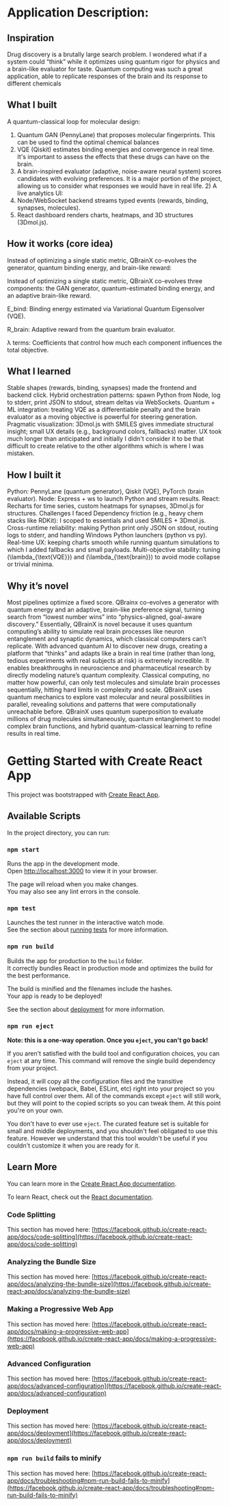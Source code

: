 # Application Description:

## Inspiration
Drug discovery is a brutally large search problem. I wondered what if a system could “think” while it optimizes using quantum rigor for physics and a brain-like evaluator for taste. Quantum computing was such a great application, able to replicate responses of the brain and its response to different chemicals

## What I built
A quantum-classical loop for molecular design:

1) Quantum GAN (PennyLane) that proposes molecular fingerprints. This can be used to find the optimal chemical balances
2) VQE (Qiskit) estimates binding energies and convergence in real time. It's important to assess the effects that these drugs can have on the brain.
3) A brain-inspired evaluator (adaptive, noise-aware neural system) scores candidates with evolving preferences. It is a major portion of the project, allowing us to consider what responses we would have in real life. 2) A live analytics UI:
4) Node/WebSocket backend streams typed events (rewards, binding, synapses, molecules).
5) React dashboard renders charts, heatmaps, and 3D structures (3Dmol.js).

## How it works (core idea)
Instead of optimizing a single static metric, QBrainX co-evolves the generator, quantum binding energy, and brain-like reward:

Instead of optimizing a single static metric, QBrainX co-evolves three components: the GAN generator, quantum-estimated binding energy, and an adaptive brain-like reward.

E_bind: Binding energy estimated via Variational Quantum Eigensolver (VQE).

R_brain: Adaptive reward from the quantum brain evaluator.

λ terms: Coefficients that control how much each component influences the total objective.

## What I learned
Stable shapes (rewards, binding, synapses) made the frontend and backend click.
Hybrid orchestration patterns: spawn Python from Node, log to stderr, print JSON to stdout, stream deltas via WebSockets.
Quantum + ML integration: treating VQE as a differentiable penalty and the brain evaluator as a moving objective is powerful for steering generation.
Pragmatic visualization: 3Dmol.js with SMILES gives immediate structural insight; small UX details (e.g., background colors, fallbacks) matter. UX took much longer than anticipated and initially I didn't consider it to be that difficult to create relative to the other algorithms which is where I was mistaken.

## How I built it
Python: PennyLane (quantum generator), Qiskit (VQE), PyTorch (brain evaluator).
Node: Express + ws to launch Python and stream results.
React: Recharts for time series, custom heatmaps for synapses, 3Dmol.js for structures.
Challenges I faced
Dependency friction (e.g., heavy chem stacks like RDKit): I scoped to essentials and used SMILES + 3Dmol.js.
Cross-runtime reliability: making Python print only JSON on stdout, routing logs to stderr, and handling Windows Python launchers (python vs py).
Real-time UX: keeping charts smooth while running quantum simulations to which I added fallbacks and small payloads.
Multi-objective stability: tuning (\lambda_{\text{VQE}}) and (\lambda_{\text{brain}}) to avoid mode collapse or trivial minima.

## Why it’s novel
Most pipelines optimize a fixed score. QBrainx co-evolves a generator with quantum energy and an adaptive, brain-like preference signal, turning search from “lowest number wins” into “physics-aligned, goal-aware discovery.” Essentially, QBrainX is novel because it uses quantum computing’s ability to simulate real brain processes like neuron entanglement and synaptic dynamics, which classical computers can’t replicate. With advanced quantum AI to discover new drugs, creating a platform that “thinks” and adapts like a brain in real time (rather than long, tedious experiments with real subjects at risk) is extremely incredible. It enables breakthroughs in neuroscience and pharmaceutical research by directly modeling nature’s quantum complexity. Classical computing, no matter how powerful, can only test molecules and simulate brain processes sequentially, hitting hard limits in complexity and scale. QBrainX uses quantum mechanics to explore vast molecular and neural possibilities in parallel, revealing solutions and patterns that were computationally unreachable before. QBrainX uses quantum superposition to evaluate millions of drug molecules simultaneously, quantum entanglement to model complex brain functions, and hybrid quantum-classical learning to refine results in real time.

# Getting Started with Create React App

This project was bootstrapped with [Create React App](https://github.com/facebook/create-react-app).

## Available Scripts

In the project directory, you can run:

### `npm start`

Runs the app in the development mode.\
Open [http://localhost:3000](http://localhost:3000) to view it in your browser.

The page will reload when you make changes.\
You may also see any lint errors in the console.

### `npm test`

Launches the test runner in the interactive watch mode.\
See the section about [running tests](https://facebook.github.io/create-react-app/docs/running-tests) for more information.

### `npm run build`

Builds the app for production to the `build` folder.\
It correctly bundles React in production mode and optimizes the build for the best performance.

The build is minified and the filenames include the hashes.\
Your app is ready to be deployed!

See the section about [deployment](https://facebook.github.io/create-react-app/docs/deployment) for more information.

### `npm run eject`

**Note: this is a one-way operation. Once you `eject`, you can't go back!**

If you aren't satisfied with the build tool and configuration choices, you can `eject` at any time. This command will remove the single build dependency from your project.

Instead, it will copy all the configuration files and the transitive dependencies (webpack, Babel, ESLint, etc) right into your project so you have full control over them. All of the commands except `eject` will still work, but they will point to the copied scripts so you can tweak them. At this point you're on your own.

You don't have to ever use `eject`. The curated feature set is suitable for small and middle deployments, and you shouldn't feel obligated to use this feature. However we understand that this tool wouldn't be useful if you couldn't customize it when you are ready for it.

## Learn More

You can learn more in the [Create React App documentation](https://facebook.github.io/create-react-app/docs/getting-started).

To learn React, check out the [React documentation](https://reactjs.org/).

### Code Splitting

This section has moved here: [https://facebook.github.io/create-react-app/docs/code-splitting](https://facebook.github.io/create-react-app/docs/code-splitting)

### Analyzing the Bundle Size

This section has moved here: [https://facebook.github.io/create-react-app/docs/analyzing-the-bundle-size](https://facebook.github.io/create-react-app/docs/analyzing-the-bundle-size)

### Making a Progressive Web App

This section has moved here: [https://facebook.github.io/create-react-app/docs/making-a-progressive-web-app](https://facebook.github.io/create-react-app/docs/making-a-progressive-web-app)

### Advanced Configuration

This section has moved here: [https://facebook.github.io/create-react-app/docs/advanced-configuration](https://facebook.github.io/create-react-app/docs/advanced-configuration)

### Deployment

This section has moved here: [https://facebook.github.io/create-react-app/docs/deployment](https://facebook.github.io/create-react-app/docs/deployment)

### `npm run build` fails to minify

This section has moved here: [https://facebook.github.io/create-react-app/docs/troubleshooting#npm-run-build-fails-to-minify](https://facebook.github.io/create-react-app/docs/troubleshooting#npm-run-build-fails-to-minify)
